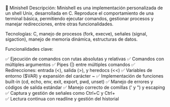 🎯 Minishell
Descripción:
Minishell es una implementación personalizada de un shell Unix, desarrollada en C. Reproduce el comportamiento de una terminal básica, permitiendo ejecutar comandos, gestionar procesos y manejar redirecciones, entre otras funcionalidades.

Tecnologías: C, manejo de procesos (fork, execve), señales (signal, sigaction), manejo de memoria dinámica, estructuras de datos.

Funcionalidades clave:

✅ Ejecución de comandos con rutas absolutas y relativas
✅ Comandos con múltiples argumentos
✅ Pipes (|) entre múltiples comandos
✅ Redirecciones: entrada (<), salida (>), y heredocs (<<)
✅ Variables de entorno ($VAR) y expansión del carácter ~
✅ Implementación de funciones built-in (cd, echo, env, exit, export, pwd, unset)
✅ Manejo de errores y códigos de salida estándar
✅ Manejo correcto de comillas (' y ") y escaping
✅ Captura y gestión de señales como Ctrl+C y Ctrl+\
✅ Lectura continua con readline y gestión del historial
